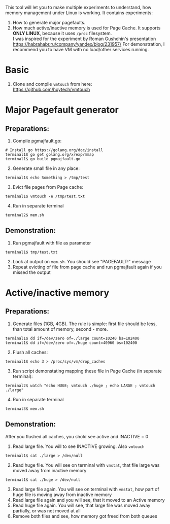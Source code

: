 
This tool will let you to make multiple experiments to understand, how memory management under Linux is working.
It contains experiments:
1) How to generate major pagefaults.  
2) How much active/inactive memory is used for Page Cache. It supports **ONLY LINUX**, because it uses `/proc` filesystem.  
I was inspired for the experiment by Roman Gushchin's presentation https://habrahabr.ru/company/yandex/blog/231957/ 
For demonstration, I recommend you to have VM with no load/other services running.  

# Basic
1) Clone and compile `vmtouch` from here: https://github.com/hoytech/vmtouch

# Major Pagefault generator
## Preparations:
1) Compile pgmajfault.go:  
```
# Install go https://golang.org/doc/install
terminal1$ go get golang.org/x/exp/mmap
terminal1$ go build pgmajfault.go
```
2) Generate small file in any place:  
```
terminal1$ echo Something > /tmp/test
```
3) Evict file pages from Page cache:  
```
terminal1$ vmtouch -e /tmp/test.txt
```
4) Run in separate terminal
```
terminal2$ mem.sh 
```
## Demonstration:
1) Run pgmajfault with file as parameter
```
terminal1$ tmp/test.txt
```
2) Look at output on `mem.sh`. You should see "PAGEFAULT!" message  
3) Repeat evicting of file from page cache and run pgmajfault again if you missed the output

# Active/inactive memory
## Preparations:
1) Generate files (1GB, 4GB). The rule is simple: first file should be less, than total amount of memory, second - more.
```
terminal1$ dd if=/dev/zero of=./large count=10240 bs=102400
terminal1$ dd if=/dev/zero of=./huge count=40960 bs=102400
```
2) Flush all caches:
```
terminal1$ echo 3 > /proc/sys/vm/drop_caches
```
3) Run script demonstating mapping these file in Page Cache (in separate terminal):
```
terminal2$ watch "echo HUGE; vmtouch ./huge ; echo LARGE ; vmtouch ./large"
```
4) Run in separate terminal
```
terminal3$ mem.sh 
```
## Demonstration:
After you flushed all caches, you shold see active and INACTIVE = 0  
1) Read large file. You will to see INACTIVE growing. Also `vmtouch`  
```
terminal1$ cat ./large > /dev/null
```
2) Read huge file. You will see on terminal with `vmstat`, that file large was moved away from inactive memory
```
terminal1$ cat ./huge > /dev/null
```
3) Read large file again. You will see on terminal with `vmstat`, how part of huge file is moving away from inactive memory
4) Read large file again and you will see, that it moved to an Active memory
5) Read huge file again. You will see, that large file was moved away partially, or was not moved at all
6) Remove both files and see, how memory got freed from both queues
